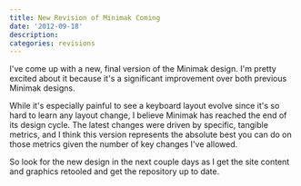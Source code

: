 ```yaml
---
title: New Revision of Minimak Coming
date: '2012-09-18'
description:
categories: revisions
---
```

I've come up with a new, final version of the Minimak design.  I'm
pretty excited about it because it's a significant improvement over both
previous Minimak designs.

While it's especially painful to see a keyboard layout evolve since it's
so hard to learn any layout change, I believe Minimak has reached the
end of its design cycle.  The latest changes were driven by specific,
tangible metrics, and I think this version represents the absolute best
you can do on those metrics given the number of key changes I've
allowed.

So look for the new design in the next couple days as I get the site
content and graphics retooled and get the repository up to date.
